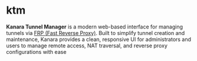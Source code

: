 # ktm
**Kanara Tunnel Manager** is a modern web-based interface for managing tunnels via [FRP (Fast Reverse Proxy)](https://github.com/fatedier/frp). Built to simplify tunnel creation and maintenance, Kanara provides a clean, responsive UI for administrators and users to manage remote access, NAT traversal, and reverse proxy configurations with ease

